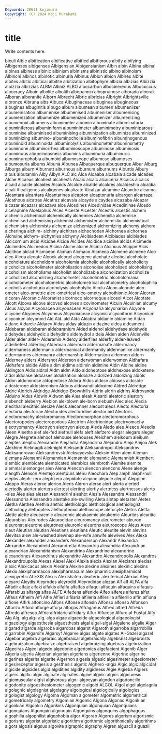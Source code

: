 ```yaml
---
Keywords: 20611 kojimura
Copyright: (C) 2024 Koji Murakami
---
```


# title

Write contents here.



biculi
Albie albification albificative albified albiflorous albify albifying Albigenses albigenses Albigensian
Albigensianism Albin albin Albina albinal albines albiness albinic albinism albinisms
albinistic albino albinoism Albinoni albinos albinotic albinuria Albinus Albion albion
Albireo albite albites albitic albitical albitite albitization albitophyre albizia albizias
Albizzia albizzia albizzias ALBM Albniz ALBO albocarbon albocinereous Albococcus albocracy
Alboin albolite albolith albopannin albopruinose alborada alborak Alboran alboranite Alborn
Albrecht Albric albricias Albright Albrightsville albronze Albruna albs Albuca Albuginaceae
albuginea albugineous albugines albuginitis albugo album albumean albumen albumeniizer albumenisation
albumenise albumenised albumeniser albumenising albumenization albumenize albumenized albumenizer albumenizing albumenoid
albumens albumimeter albumin albuminate albuminaturia albuminiferous albuminiform albuminimeter albuminimetry albuminiparous
albuminise albuminised albuminising albuminization albuminize albuminized albuminizing albumino- albuminocholia albuminofibrin
albuminogenous albuminoid albuminoidal albuminolysis albuminometer albuminometry albuminone albuminorrhea albuminoscope albuminose
albuminosis albuminous albuminousness albumins albuminuria albuminuric albuminurophobia albumoid albumoscope albumose
albumoses albumosuria albums Albuna Albunea Albuquerque albuquerque Albur Alburg Alburga
alburn Alburnett alburnous alburnum alburnums Alburtis Albury albus albutannin Alby
Albyn ALC alc Alca Alcaaba alcabala alcade alcades Alcae Alcaeus
alcahest alcahests Alcaic alcaic alcaiceria Alcaics alcaics alcaid alcaide alcaides
Alcaids Alcalde alcalde alcaldes alcaldeship alcaldia alcali Alcaligenes alcaligenes alcalizate
Alcalzar alcamine Alcandre alcanna Alcantara alcantara Alcantarines alcapton alcaptonuria alcargen
alcarraza Alcathous alcatras Alcatraz alcavala alcayde alcaydes alcazaba Alcazar alcazar
alcazars alcazava alce Alcedines Alcedinidae Alcedininae Alcedo alcelaphine Alcelaphus Alces
Alceste Alcester Alcestis alcestis alchem alchemic alchemical alchemically alchemies Alchemilla
alchemise alchemised alchemising alchemist alchemister alchemistic alchemistical alchemistry alchemists alchemize
alchemized alchemizing alchemy alchera alcheringa alchim- alchimy alchitran alchochoden Alchornea
alchornea Alchuine alchym- alchymies alchymy Alcibiadean Alcibiades alcibiades Alcicornium alcid
Alcidae Alcide Alcides Alcidice alcidine alcids Alcimede Alcimedes Alcimedon Alcina
Alcine alcine Alcinia Alcinous Alcippe Alcis Alcithoe alclad Alcmaeon Alcman
Alcmaon Alcmena Alcmene alcmene Alco alco Alcoa alcoate Alcock alcogel
alcogene alcohate alcohol alcoholate alcoholature alcoholdom alcoholemia alcoholic alcoholically alcoholicity
alcoholics alcoholimeter alcoholisation alcoholise alcoholised alcoholising alcoholism alcoholisms alcoholist alcoholizable
alcoholization alcoholize alcoholized alcoholizing alcoholmeter alcoholmetric alcoholomania alcoholometer alcoholometric alcoholometrical
alcoholometry alcoholophilia alcohols alcoholuria alcoholysis alcoholytic Alcolu Alcon alconde alco-ometer
alco-ometric alco-ometrical alco-ometry alcoothionic Alcor Alcoran alcoran Alcoranic Alcoranist alcornoco
alcornoque alcosol Alcot Alcotate Alcott Alcova alcove alcoved alcoves alcovinometer
Alcuin Alcuinian alcumy Alcus alcyon Alcyonacea alcyonacean Alcyonaria alcyonarian Alcyone
alcyone Alcyones Alcyoneus Alcyoniaceae alcyonic alcyoniform Alcyonium alcyonium alcyonoid Ald
Ald. ald Alda Aldabra aldamin aldamine Aldan aldane Aldarcie Aldarcy
Aldas alday aldazin aldazine aldea aldeament Aldebaran aldebaran aldebaranium Alded
aldehol aldehydase aldehyde aldehydes aldehydic aldehydine aldehydrol aldeia Alden alden
Aldenville Alder alder alder- Alderamin Aldercy alderflies alderfly alder-leaved alderliefest
alderling Alderman alderman aldermanate aldermancy aldermaness aldermanic aldermanical aldermanity aldermanlike
aldermanly aldermanries aldermanry aldermanship Aldermaston aldermen aldern Alderney alders Aldershot
Alderson alderwoman alderwomen Aldhafara Aldhafera aldide Aldie aldim aldime aldimin
aldimine Aldin Aldine aldine Aldington Aldis alditol Aldm aldm Aldo
aldoheptose aldohexose aldoketene aldol aldolase aldolases aldolization aldolize aldolized aldolizing
aldols Aldon aldononose aldopentose Aldora Aldos aldose aldoses aldoside aldosterone
aldosteronism Aldous aldovandi aldoxime Aldred Aldredge Aldric Aldrich Aldridge Aldridge-Brownhills
Aldrin aldrin aldrins Aldrovanda Alduino Aldus Aldwin Aldwon ale Alea
aleak Aleardi aleatoric aleatory alebench aleberry Alebion ale-blown ale-born alebush
Alec alec Alecia alecithal alecithic alecize Aleck aleconner alecost alecs
Alecto Alectoria alectoria alectoriae Alectorides alectoridine alectorioid Alectoris alectoromachy alectoromancy
Alectoromorphae alectoromorphous Alectoropodes alectoropodous Alectrion Alectrionidae alectryomachy alectryomancy Alectryon alectryon
alecup Aleda Aledo alee Aleece Aleedis Aleen Aleetha alef ale-fed
alefnull alefs aleft alefzero alegar alegars aleger Alegre Alegrete alehoof
alehouse alehouses Aleichem aleikoum aleikum aleiptes aleiptic Aleixandre Alejandra Alejandrina
Alejandro Alejo Alejoa Alek Alekhine Aleknagik aleknight Aleksandr Aleksandropol Aleksandrov
Aleksandrovac Aleksandrovsk Alekseyevska Aleksin Alem alem Aleman alemana Alemanni Alemannian
Alemannic alemannic Alemannish Alembert alembic alembicate alembicated alembics alembroth Alemite
alemite alemmal alemonger alen Alena Alencon alencon alencons Alene alenge
alength Alenson Alentejo alentours alenu Aleochara Alep aleph aleph-null alephs
aleph-zero alephzero alepidote alepine alepole alepot Aleppine Aleppo Aleras alerce
alerion Aleris Aleron alerse alert alerta alerted alertedly alerter alerters
alertest alerting alertly alertness alertnesses alerts -ales Ales ales alesan
Alesandrini aleshot Alesia Alessandra Alessandri Alessandria Alessandro alestake ale-swilling Aleta
aletap aletaster Aletes Aletha Alethea Alethia alethic alethiologic alethiological alethiologist
alethiology alethopteis alethopteroid alethoscope aletocyte Aletris Aletta Alette alette aleucaemic
aleucemic aleukaemic aleukemic Aleurites aleuritic Aleurobius Aleurodes Aleurodidae aleuromancy aleurometer
aleuron aleuronat aleurone aleurones aleuronic aleurons aleuroscope Aleus Aleut aleut
Aleutian aleutian Aleutians aleutians Aleutic aleutite alevin alevins Alevitsa alew
ale-washed alewhap ale-wife alewife alewives Alex Alexa Alexander alexander alexanders
Alexanderson Alexandr Alexandra Alexandre Alexandreid Alexandretta Alexandria alexandria Alexandrian alexandrian
Alexandrianism Alexandrina Alexandrine alexandrine alexandrines Alexandrinus alexandrite Alexandro Alexandropolis Alexandros
Alexandroupolis Alexas Alexei Alexi Alexia alexia Alexian Alexiares alexias alexic
Alexicacus alexin Alexina Alexine alexine alexines alexinic alexins Alexio alexipharmacon
alexipharmacum alexipharmic alexipharmical alexipyretic ALEXIS Alexis Alexishafen alexiteric alexiterical Alexius
Aley aleyard Aleydis Aleyrodes aleyrodid Aleyrodidae alezan Alf alf ALFA
alfa Alfadir alfaje alfaki alfakis alfalfa alfalfas alfaqui alfaquin alfaquins
alfaquis Alfarabius alfarga alfas ALFE Alfedena alfenide Alfeo alferes alferez
alfet Alfeus Alfheim Alfi Alfie Alfieri alfilaria alfileria alfilerilla alfilerillo
alfin alfiona alfione Alfirk alfoncino Alfons Alfonse alfonsin Alfonso alfonso
Alfonson Alfonzo Alford alforge alforja alforjas Alfraganus Alfred alfred Alfreda
Alfredo alfresco Alfric alfridaric alfridary Alfur Alfurese Alfuro al-Fustat Alfy
Alg Alg. alg alg- alg. alga algae algaecide algaeological algaeologist
algaeology algaesthesia algaesthesis algal algal-algal Algalene algalia Algar algarad algarde
algaroba algarobas algarot Algaroth algarroba algarrobilla algarrobin Algarsife Algarsyf Algarve
algas algate algates Al-Gazel algazel Algebar algebra algebraic algebraical algebraically
algebraist algebraists algebraization algebraize algebraized algebraizing algebras algebrization Algeciras Algedi
algedo algedonic algedonics algefacient Algenib Alger Algeria algeria Algerian algerian
algerians algerienne Algerine algerine algerines algerita algerite Algernon algesia algesic
algesimeter algesiometer algesireceptor algesis algesthesis algetic Alghero -algia Algic algic
algicidal algicide algicides algid algidities algidity algidness Algie Algieba Algiers
algiers algific algin alginate alginates algine alginic algins alginuresis algiomuscular
algist algivorous algo- algocyan algodon algodoncillo algodonite algoesthesiometer algogenic algoid
ALGOL Algol algol algolagnia algolagnic algolagnist algolagny algological algologically algologies
algologist algology Algoma Algoman algometer algometric algometrical algometrically algometry Algomian
Algomic Algona Algonac Algonkian algonkian Algonkin Algonkins Algonquian algonquian Algonquians
algonquians Algonquin algonquin Algonquins algonquins algophagous algophilia algophilist algophobia algor
Algorab Algores algorism algorismic algorisms algorist algoristic algorithm algorithmic algorithmically
algorithms algors algosis algous algovite algraphic algraphy Algren alguacil alguazil
